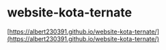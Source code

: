 # website-kota-ternate

[https://albert230391.github.io/website-kota-ternate/](https://albert230391.github.io/website-kota-ternate/)